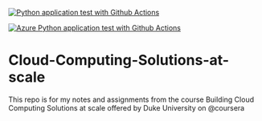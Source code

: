 [![Python application test with Github Actions](https://github.com/iKwesi/Cloud-Computing-Solutions-at-scale/actions/workflows/main.yml/badge.svg)](https://github.com/iKwesi/Cloud-Computing-Solutions-at-scale/actions/workflows/main.yml)

[![Azure Python application test with Github Actions](https://github.com/iKwesi/Cloud-Computing-Solutions-at-scale/actions/workflows/azure.yml/badge.svg)](https://github.com/iKwesi/Cloud-Computing-Solutions-at-scale/actions/workflows/azure.yml)

# Cloud-Computing-Solutions-at-scale
This repo is for my notes and assignments from the course Building Cloud Computing Solutions at scale offered by Duke University on @coursera
